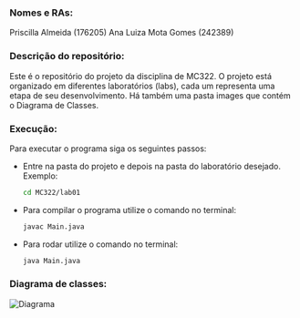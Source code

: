### Nomes e RAs:
Priscilla Almeida (176205)
Ana Luiza Mota Gomes (242389)

### Descrição do repositório:
Este é o repositório do projeto da disciplina de MC322. 
O projeto está organizado em diferentes laboratórios (labs), cada um representa uma etapa de seu desenvolvimento.
Há também uma pasta images que contém o Diagrama de Classes.

### Execução:
Para executar o programa siga os seguintes passos:
- Entre na pasta do projeto e depois na pasta do laboratório desejado.
  Exemplo:
  ``` bash
  cd MC322/lab01
- Para compilar o programa utilize o comando no terminal:
  ``` bash
  javac Main.java

- Para rodar utilize o comando no terminal:
  ``` bash
  java Main.java

### Diagrama de classes:
![Diagrama](images/Diagrama_de_Classes.jpg)
